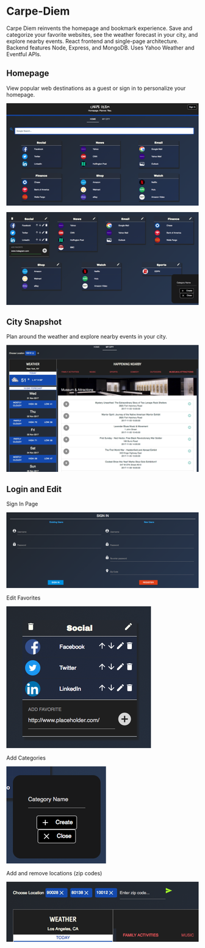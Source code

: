 # Carpe-Diem

Carpe Diem reinvents the homepage and bookmark experience. Save and categorize your favorite websites, see the weather forecast in your city, and explore nearby events. React frontend and single-page architecture. Backend features Node, Express, and MongoDB. Uses Yahoo Weather and Eventful APIs.

## Homepage

View popular web destinations as a guest or sign in to personalize your homepage.

![search](https://github.com/bstiles13/Carpe-Diem/blob/master/build/assets/screenshots/screenshot_home1.png)

![radius](https://github.com/bstiles13/Carpe-Diem/blob/master/build/assets/screenshots/screenshot_home2.png)

## City Snapshot

Plan around the weather and explore nearby events in your city.

![articles](https://github.com/bstiles13/Carpe-Diem/blob/master/build/assets/screenshots/screenshot_events.png)

## Login and Edit

Sign In Page

![login1](https://github.com/bstiles13/Carpe-Diem/blob/master/build/assets/screenshots/screenshot_login.png)

Edit Favorites

![login2](https://github.com/bstiles13/Carpe-Diem/blob/master/build/assets/screenshots/screenshot_edit1.png)

Add Categories

![login2](https://github.com/bstiles13/Carpe-Diem/blob/master/build/assets/screenshots/screenshot_edit2.png)

Add and remove locations (zip codes)

![login2](https://github.com/bstiles13/Carpe-Diem/blob/master/build/assets/screenshots/screenshot_edit3.png)
